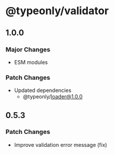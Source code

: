 # @typeonly/validator

## 1.0.0

### Major Changes

- ESM modules

### Patch Changes

- Updated dependencies
  - @typeonly/loader@1.0.0

## 0.5.3

### Patch Changes

- Improve validation error message (fix)
